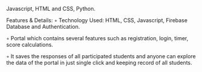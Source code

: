 Javascript, HTML and CSS, Python.

Features & Details: 
◦ Technology Used: HTML, CSS, Javascript, Firebase Database and Authentication.

◦ Portal which contains several features such as registration, login, timer, score calculations.

◦ It saves the responses of all participated students and anyone can explore the data of the portal in just single click and keeping record of all students.
